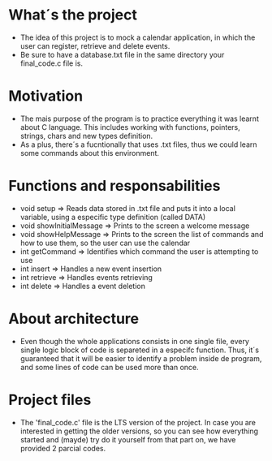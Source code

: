 # What´s the project
- The idea of this project is to mock a calendar application, in which the user can register, retrieve and delete events.
- Be sure to have a database.txt file in the same directory your final_code.c file is.

# Motivation
- The mais purpose of the program is to practice everything it was learnt about C language. This includes working with functions, pointers, strings, chars and new types definition.
- As a plus, there´s a fucntionally that uses .txt files, thus we could learn some commands about this environment.

# Functions and responsabilities
- void setup => Reads data stored in .txt file and puts it into a local variable, using a especific type definition (called DATA)
- void showInitialMessage => Prints to the screen a welcome message
- void showHelpMessage => Prints to the screen the list of commands and how to use them, so the user can use the calendar
- int getCommand => Identifies which command the user is attempting to use
- int insert => Handles a new event insertion
- int retrieve => Handles events retrieving
- int delete => Handles a event deletion

# About architecture
- Even though the whole applications consists in one single file, every single logic block of code is separeted in a especifc function.
Thus, it´s guaranteed that it will be easier to identify a problem inside de program, and some lines of code can be used more than once.

# Project files
- The 'final_code.c' file is the LTS version of the project. In case you are interested in getting the older versions, so you can see how everything started and (mayde) try do it yourself from that part on, we have provided 2 parcial codes.
